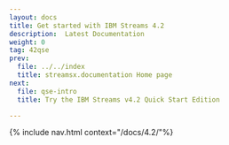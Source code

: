 ```yaml
---
layout: docs
title: Get started with IBM Streams 4.2
description:  Latest Documentation
weight: 0
tag: 42qse
prev:
  file: ../../index
  title: streamsx.documentation Home page
next:
  file: qse-intro
  title: Try the IBM Streams v4.2 Quick Start Edition

---
```


{% include nav.html context="/docs/4.2/"%}
